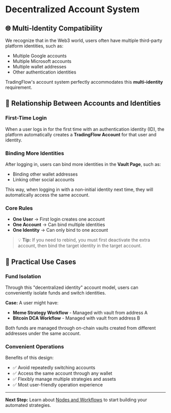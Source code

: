 # Decentralized Account System

## 🌐 Multi-Identity Compatibility

We recognize that in the Web3 world, users often have multiple third-party platform identities, such as:
- Multiple Google accounts
- Multiple Microsoft accounts
- Multiple wallet addresses
- Other authentication identities

TradingFlow's account system perfectly accommodates this **multi-identity** requirement.

## 📝 Relationship Between Accounts and Identities

### First-Time Login
When a user logs in for the first time with an authentication identity (ID), the platform automatically creates a **TradingFlow Account** for that user and identity.

### Binding More Identities
After logging in, users can bind more identities in the **Vault Page**, such as:
- Binding other wallet addresses
- Linking other social accounts

This way, when logging in with a non-initial identity next time, they will automatically access the same account.

### Core Rules

- **One User** → First login creates one account
- **One Account** → Can bind multiple identities
- **One Identity** → Can only bind to one account

> 💡 **Tip:** If you need to rebind, you must first deactivate the extra account, then bind the target identity in the target account.

## 🎯 Practical Use Cases

### Fund Isolation
Through this "decentralized identity" account model, users can conveniently isolate funds and switch identities.

**Case:** A user might have:
- **Meme Strategy Workflow** - Managed with vault from address A
- **Bitcoin DCA Workflow** - Managed with vault from address B

Both funds are managed through on-chain vaults created from different addresses under the same account.

### Convenient Operations
Benefits of this design:
- ✅ Avoid repeatedly switching accounts
- ✅ Access the same account through any wallet
- ✅ Flexibly manage multiple strategies and assets
- ✅ Most user-friendly operation experience

---

**Next Step:** Learn about [Nodes and Workflows](nodes-and-workflows.md) to start building your automated strategies.
